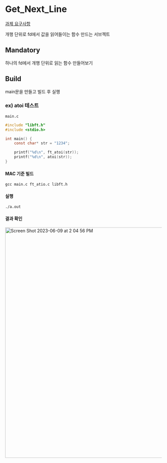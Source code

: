# Get_Next_Line
[과제 요구사항](https://github.com/soluinoon/42seoul/files/11702473/en.subject.1.pdf)

개행 단위로 fd에서 값을 읽어들이는 함수 만드는 서브젝트

## Mandatory
하나의 fd에서 개행 단위로 읽는 함수 만들어보기

## Build
main문을 만들고 빌드 후 실행

### ex) atoi 테스트
`main.c`
```c
#include "libft.h"
#include <stdio.h>

int main() {
	const char* str = "1234";

	printf("%d\n", ft_atoi(str));
	printf("%d\n", atoi(str));
}
```

#### MAC 기준 빌드
`gcc main.c ft_atio.c libft.h`

#### 실행
`./a.out`

#### 결과 확인
<img width="739" alt="Screen Shot 2023-06-09 at 2 04 56 PM" src="https://github.com/soluinoon/42seoul/assets/67910922/a259a8ce-160d-4202-8d3d-b504fcb03442">

